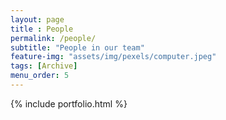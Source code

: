 ```yaml
--- 
layout: page
title : People 
permalink: /people/
subtitle: "People in our team" 
feature-img: "assets/img/pexels/computer.jpeg"
tags: [Archive]
menu_order: 5
---
```


{% include portfolio.html %}